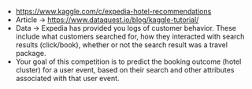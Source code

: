 * https://www.kaggle.com/c/expedia-hotel-recommendations
* Article -> https://www.dataquest.io/blog/kaggle-tutorial/
* Data -> Expedia has provided you logs of customer behavior. These include what customers searched for, how they interacted with search results (click/book), whether or not the search result was a travel package.
* Your goal of this competition is to predict the booking outcome (hotel cluster) for a user event, based on their search and other attributes associated with that user event.